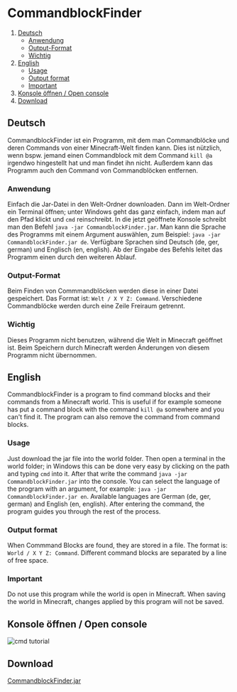 # CommandblockFinder

1. [Deutsch](#deutsch)
   - [Anwendung](#anwendung)
   - [Output-Format](#output-format)
   - [Wichtig](#wichtig)
2. [English](#english)
   - [Usage](#usage)
   - [Output format](#output-format-1)
   - [Important](#important)
3. [Konsole öffnen / Open console](#konsole-öffnen--open-console)
4. [Download](#download)

## Deutsch
CommandblockFinder ist ein Programm, mit dem man Commandblöcke und deren Commands von einer Minecraft-Welt finden kann. Dies ist nützlich, wenn bspw. jemand einen Commandblock mit dem Command `kill @a` irgendwo hingestellt hat und man findet ihn nicht. Außerdem kann das Programm auch den Command von Commandblöcken entfernen.
### Anwendung
Einfach die Jar-Datei in den Welt-Ordner downloaden. Dann im Welt-Ordner ein Terminal öffnen; unter Windows geht das ganz einfach, indem man auf den Pfad klickt und `cmd` reinschreibt. In die jetzt geöffnete Konsole schreibt man den Befehl `java -jar CommandblockFinder.jar`. Man kann die Sprache des Programms mit einem Argument auswählen, zum Beispiel: `java -jar CommandblockFinder.jar de`. Verfügbare Sprachen sind Deutsch (de, ger, german) und Englisch (en, english). Ab der Eingabe des Befehls leitet das Programm einen durch den weiteren Ablauf.
### Output-Format
Beim Finden von Commmandblöcken werden diese in einer Datei gespeichert.
Das Format ist: `Welt / X Y Z: Command`. Verschiedene Commandblöcke werden durch eine Zeile Freiraum getrennt.
### Wichtig
Dieses Programm nicht benutzen, während die Welt in Minecraft geöffnet ist. Beim Speichern durch Minecraft werden Änderungen von diesem Programm nicht übernommen.

## English
CommandblockFinder is a program to find command blocks and their commands from a Minecraft world. This is useful if for example someone has put a command block with the command `kill @a` somewhere and you can't find it. The program can also remove the command from command blocks.
### Usage
Just download the jar file into the world folder. Then open a terminal in the world folder; in Windows this can be done very easy by clicking on the path and typing `cmd` into it. After that write the command `java -jar CommandblockFinder.jar` into the console. You can select the language of the program with an argument, for example: `java -jar CommandblockFinder.jar en`. Available languages are German (de, ger, german) and English (en, english). After entering the command, the program guides you through the rest of the process.
### Output format
When Commmand Blocks are found, they are stored in a file.
The format is: `World / X Y Z: Command`. Different command blocks are separated by a line of free space.
### Important
Do not use this program while the world is open in Minecraft. When saving the world in Minecraft, changes applied by this program will not be saved.

## Konsole öffnen / Open console
![cmd tutorial](https://github.com/Rapha149/CommandblockFinder/blob/master/cmd.gif)

## Download
[CommandblockFinder.jar](https://www.dropbox.com/s/ll9qjp9p9z0jksp/CommandblockFinder.jar?dl=1)
